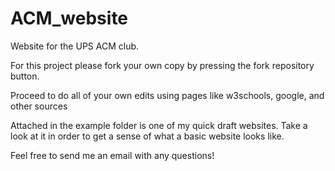 ACM_website
===========

Website for the UPS ACM club.


For this project please fork your own copy by pressing the fork repository button. 

Proceed to do all of your own edits using pages like w3schools, google, and other sources

Attached in the example folder is one of my quick draft websites. Take a look at it in order to get a sense of what a basic website looks like.

Feel free to send me an email with any questions!